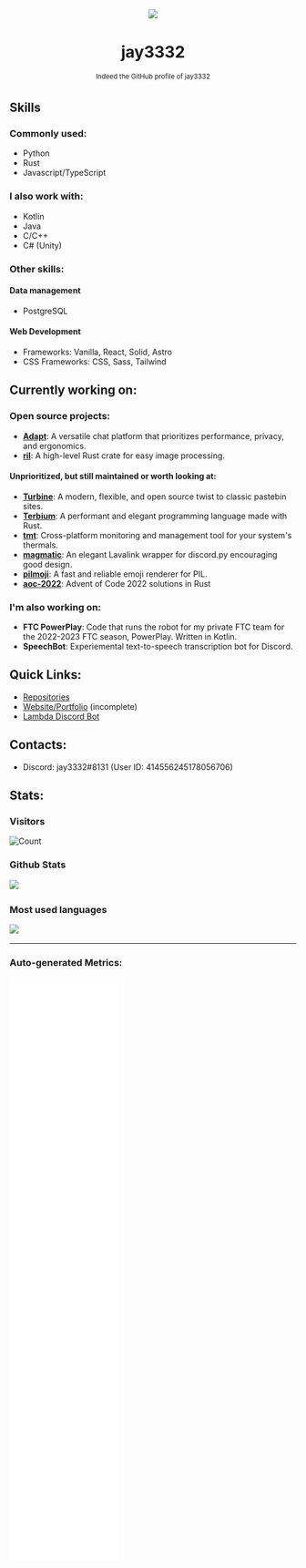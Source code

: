 <div align='center'><img
	src='https://cdn.lambdabot.cf/uploads/jay3332_avatar2.png' height=100>
<h1 align='center'>
	 jay3332
</h1>
<p><sup>Indeed the GitHub profile of jay3332</sup></p>
</div>

## Skills

### Commonly used:
- Python
- Rust
- Javascript/TypeScript

### I also work with:
- Kotlin
- Java
- C/C++
- C# (Unity)

### Other skills:

#### Data management
- PostgreSQL

#### Web Development
- Frameworks: Vanilla, React, Solid, Astro
- CSS Frameworks: CSS, Sass, Tailwind 

## Currently working on:

### Open source projects:

- **[Adapt](https://github.com/AdaptChat)**: A versatile chat platform that prioritizes performance, privacy, and ergonomics.
- **[ril](https://github.com/jay3332/ril)**: A high-level Rust crate for easy image processing.

#### Unprioritized, but still maintained or worth looking at:
- **[Turbine](https://github.com/jay3332/Turbine)**: A modern, flexible, and open source twist to classic pastebin sites.
- **[Terbium](https://github.com/TerbiumLang/Terbium)**: A performant and elegant programming language made with Rust.
- **[tmt](https://github.com/jay3332/tmt)**: Cross-platform monitoring and management tool for your system's thermals.
- **[magmatic](https://github.com/jay3332/magmatic)**: An elegant Lavalink wrapper for discord.py encouraging good design.
- **[pilmoji](https://github.com/jay3332/pilmoji)**: A fast and reliable emoji renderer for PIL.
- **[aoc-2022](https://github.com/jay3332/aoc-2022)**: Advent of Code 2022 solutions in Rust

### I'm also working on:

- **FTC PowerPlay**: Code that runs the robot for my private FTC team for the 2022-2023 FTC season, PowerPlay. Written in Kotlin.
- **SpeechBot**: Experiemental text-to-speech transcription bot for Discord.

## Quick Links:
- [Repositories](https://github.com/jay3332?tab=repositories)
- [Website/Portfolio](https://jay3332.pages.dev) (incomplete)
- [Lambda Discord Bot](https://lambdabot.cf)

## Contacts:
- Discord: jay3332#8131 (User ID: 414556245178056706)

## Stats:

### Visitors
![Count](https://profile-counter.glitch.me/jay3332/count.svg)

</span>

<span float="center" height=200>
  <h3>Github Stats</h3>
<img src="https://github-readme-stats.vercel.app/api?username=jay3332&show_icons=true&count_private=true&title_color=d1eaff&text_color=f2f9ff&icon_color=a3b9cc&bg_color=6e7e91" float="left" />
  <h3>Most used languages</h3>
<img src="https://github-readme-stats.vercel.app/api/top-langs?username=jay3332&show_icons=true&title_color=d1eaff&text_color=f2f9ff&icon_color=a3b9cc&bg_color=475159" float="right" />
</span>

---

### Auto-generated Metrics:
![Metrics](https://github.com/jay3332/jay3332/blob/main/github-metrics.svg)
